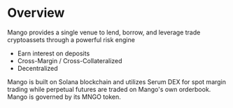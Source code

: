 # Overview

Mango provides a single venue to lend, borrow, and leverage trade cryptoassets through a powerful risk engine

* Earn interest on deposits&#x20;
* Cross-Margin  / Cross-Collateralized
* &#x20;Decentralized

Mango is built on Solana blockchain and utilizes Serum DEX for spot margin trading while perpetual futures are traded on Mango's own orderbook. Mango is governed by its MNGO token.&#x20;

